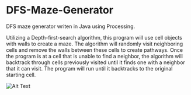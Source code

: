 # DFS-Maze-Generator
DFS maze generator writen in Java using Processing.

Utilizing a Depth-first-search algorithm, this program will use cell objects with walls to create a maze. The algorithm will randomly visit neighboring cells and remove the walls between these cells to create pathways. Once the program is at a cell that is unable to find a neighbor, the algorithm will backtrack through cells previously visited until it finds one with a neighbor that it can visit. The program will run until it backtracks to the original starting cell.

![Alt Text](https://media.giphy.com/media/XBgYNS5FrEOSBjOfrg/giphy.gif)

